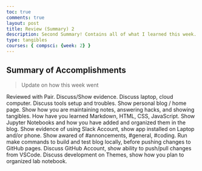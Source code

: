 ```yaml
---
toc: true
comments: true
layout: post
title: Review (Summary) 2
description: Second Summary! Contains all of what I learned this week.
type: tangibles
courses: { compsci: {week: 2} }
---
```


## Summary of Accomplishments
> Update on how this week went

Reviewed with Pair. Discuss/Show evidence.
Discuss laptop, cloud computer.
Discuss tools setup and troubles.
Show personal blog / home page.
Show how you are maintaining notes, answering hacks, and showing tangibles.
How have you learned Markdown, HTML, CSS, JavaScript.
Show Jupyter Notebooks and how you have added and organized them in the blog.
Show evidence of using Slack Account, show app installed on Laptop and/or phone. Show awared of #annoncements, #general, #coding.
Run make commands to build and test blog locally, before pushing changes to GitHub pages.
Discuss GitHub Account, show ability to push/pull changes from VSCode.
Discuss development on Themes, show how you plan to organized lab notebook.
